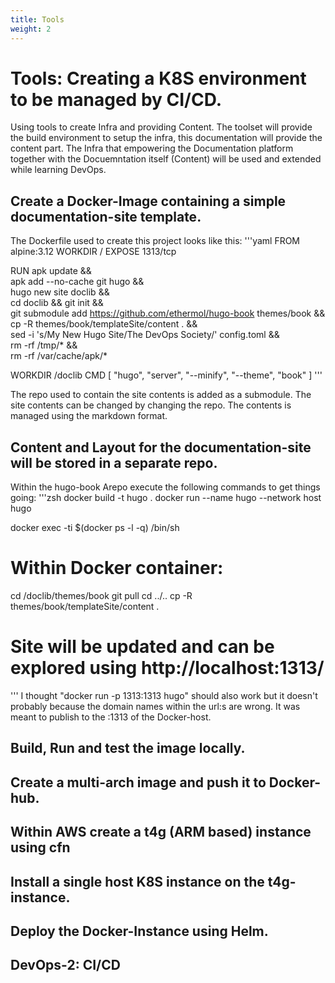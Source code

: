 ```yaml
---
title: Tools
weight: 2
---
```

# Tools: Creating a K8S environment to be managed by CI/CD.
Using tools to create Infra and providing Content. The toolset will provide the build environment to setup the infra, this documentation will provide the content part. The Infra that empowering the Documentation platform together with the Docuemntation itself (Content) will be used and extended while learning DevOps.

## Create a Docker-Image containing a simple documentation-site template.
The Dockerfile used to create this project looks like this:
'''yaml
FROM alpine:3.12
WORKDIR /
EXPOSE 1313/tcp

RUN apk update && \
apk add --no-cache git hugo && \
hugo new site doclib && \
cd doclib && git init && \
git submodule add https://github.com/ethermol/hugo-book themes/book && \
cp -R themes/book/templateSite/content . && \
sed -i 's/My New Hugo Site/The DevOps Society/' config.toml && \
rm -rf /tmp/* && \
rm -rf /var/cache/apk/*

WORKDIR /doclib
CMD [ "hugo", "server", "--minify", "--theme", "book" ]
'''

The repo used to contain the site contents is added as a submodule. The site contents can be changed by changing the repo. The contents is managed using the markdown format.


## Content and Layout for the documentation-site will be stored in a separate repo.
Within the hugo-book Arepo execute the following commands to get things going:
'''zsh
docker build -t hugo .
docker run --name hugo --network host hugo

docker exec -ti $(docker ps -l -q) /bin/sh
# Within Docker container:
cd /doclib/themes/book
git pull
cd ../..
cp -R themes/book/templateSite/content .
# Site will be updated and can be explored using http://localhost:1313/

'''
I thought "docker run -p 1313:1313 hugo" should also work but it doesn't probably because the domain names within the url:s are wrong. It was meant to publish to the <ip-addr>:1313 of the Docker-host.

## Build, Run and test the image locally.
## Create a multi-arch image and push it to Docker-hub.
## Within AWS create a t4g (ARM based) instance using cfn
## Install a single host K8S instance on the t4g-instance.
## Deploy the Docker-Instance using Helm.
## DevOps-2: CI/CD

